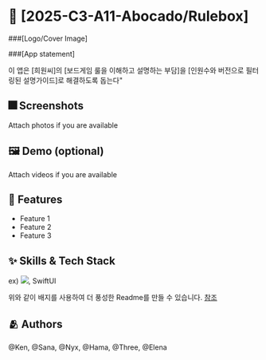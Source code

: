 # :iphone: [2025-C3-A11-Abocado/Rulebox]
###[Logo/Cover Image]

###[App statement] 

이 앱은 [희원씨]의 [보드게임 룰을 이해하고 설명하는 부담]을 [인원수와 버전으로 필터링된 설명가이드]로 해결하도록 돕는다"

## :fireworks: Screenshots

Attach photos if you are available

## :framed_picture: Demo (optional)

Attach videos if you are available


## :pushpin: Features

- Feature 1
- Feature 2
- Feature 3


## :sparkles: Skills & Tech Stack

ex) <img src="https://img.shields.io/badge/Swift-FA7343?style=flat&logo=Swift&logoColor=white"/>, SwiftUI

위와 같이 배지를 사용하여 더 풍성한 Readme를 만들 수 있습니다.
[참조](https://shields.io/)


## :people_hugging: Authors

@Ken, @Sana, @Nyx, @Hama, @Three, @Elena
